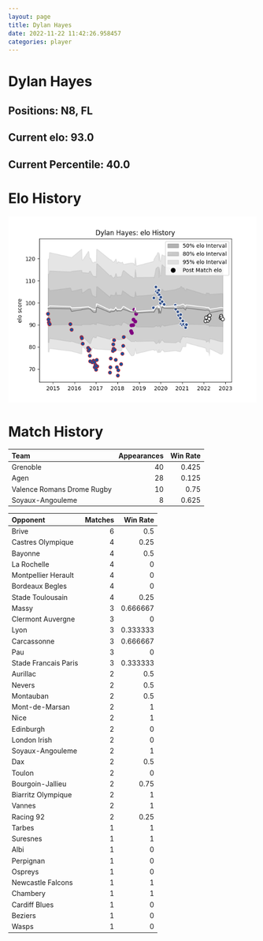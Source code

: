 ```yaml
---  
layout: page  
title: Dylan Hayes  
date: 2022-11-22 11:42:26.958457  
categories: player  
---
```

# Dylan Hayes

## Positions: N8, FL

## Current elo: 93.0

## Current Percentile: 40.0

# Elo History


![elo history](history_DylanHayes.png)
# Match History


| Team                       |   Appearances |   Win Rate |
|:---------------------------|--------------:|-----------:|
| Grenoble                   |            40 |      0.425 |
| Agen                       |            28 |      0.125 |
| Valence Romans Drome Rugby |            10 |      0.75  |
| Soyaux-Angouleme           |             8 |      0.625 |

| Opponent             |   Matches |   Win Rate |
|:---------------------|----------:|-----------:|
| Brive                |         6 |   0.5      |
| Castres Olympique    |         4 |   0.25     |
| Bayonne              |         4 |   0.5      |
| La Rochelle          |         4 |   0        |
| Montpellier Herault  |         4 |   0        |
| Bordeaux Begles      |         4 |   0        |
| Stade Toulousain     |         4 |   0.25     |
| Massy                |         3 |   0.666667 |
| Clermont Auvergne    |         3 |   0        |
| Lyon                 |         3 |   0.333333 |
| Carcassonne          |         3 |   0.666667 |
| Pau                  |         3 |   0        |
| Stade Francais Paris |         3 |   0.333333 |
| Aurillac             |         2 |   0.5      |
| Nevers               |         2 |   0.5      |
| Montauban            |         2 |   0.5      |
| Mont-de-Marsan       |         2 |   1        |
| Nice                 |         2 |   1        |
| Edinburgh            |         2 |   0        |
| London Irish         |         2 |   0        |
| Soyaux-Angouleme     |         2 |   1        |
| Dax                  |         2 |   0.5      |
| Toulon               |         2 |   0        |
| Bourgoin-Jallieu     |         2 |   0.75     |
| Biarritz Olympique   |         2 |   1        |
| Vannes               |         2 |   1        |
| Racing 92            |         2 |   0.25     |
| Tarbes               |         1 |   1        |
| Suresnes             |         1 |   1        |
| Albi                 |         1 |   0        |
| Perpignan            |         1 |   0        |
| Ospreys              |         1 |   0        |
| Newcastle Falcons    |         1 |   1        |
| Chambery             |         1 |   1        |
| Cardiff Blues        |         1 |   0        |
| Beziers              |         1 |   0        |
| Wasps                |         1 |   0        |